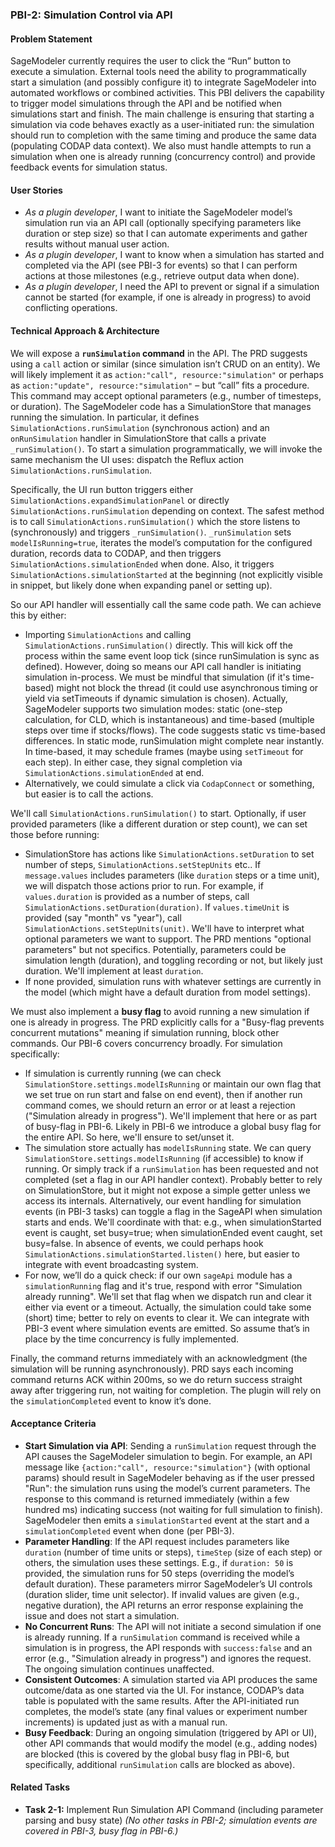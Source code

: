 ### PBI-2: Simulation Control via API

#### Problem Statement

SageModeler currently requires the user to click the “Run” button to execute a simulation. External tools need the ability to programmatically start a simulation (and possibly configure it) to integrate SageModeler into automated workflows or combined activities. This PBI delivers the capability to trigger model simulations through the API and be notified when simulations start and finish. The main challenge is ensuring that starting a simulation via code behaves exactly as a user-initiated run: the simulation should run to completion with the same timing and produce the same data (populating CODAP data context). We also must handle attempts to run a simulation when one is already running (concurrency control) and provide feedback events for simulation status.

#### User Stories

* *As a plugin developer*, I want to initiate the SageModeler model’s simulation run via an API call (optionally specifying parameters like duration or step size) so that I can automate experiments and gather results without manual user action.  
* *As a plugin developer*, I want to know when a simulation has started and completed via the API (see PBI-3 for events) so that I can perform actions at those milestones (e.g., retrieve output data when done).  
* *As a plugin developer*, I need the API to prevent or signal if a simulation cannot be started (for example, if one is already in progress) to avoid conflicting operations.

#### Technical Approach & Architecture

We will expose a **`runSimulation` command** in the API. The PRD suggests using a `call` action or similar (since simulation isn’t CRUD on an entity). We will likely implement it as `action:"call", resource:"simulation"` or perhaps as `action:"update", resource:"simulation"` – but “call” fits a procedure. This command may accept optional parameters (e.g., number of timesteps, or duration). The SageModeler code has a SimulationStore that manages running the simulation. In particular, it defines `SimulationActions.runSimulation` (synchronous action) and an `onRunSimulation` handler in SimulationStore that calls a private `_runSimulation()`. To start a simulation programmatically, we will invoke the same mechanism the UI uses: dispatch the Reflux action `SimulationActions.runSimulation`.

Specifically, the UI run button triggers either `SimulationActions.expandSimulationPanel` or directly `SimulationActions.runSimulation` depending on context. The safest method is to call `SimulationActions.runSimulation()` which the store listens to (synchronously) and triggers `_runSimulation()`. `_runSimulation` sets `modelIsRunning=true`, iterates the model’s computation for the configured duration, records data to CODAP, and then triggers `SimulationActions.simulationEnded` when done. Also, it triggers `SimulationActions.simulationStarted` at the beginning (not explicitly visible in snippet, but likely done when expanding panel or setting up).

So our API handler will essentially call the same code path. We can achieve this by either:

* Importing `SimulationActions` and calling `SimulationActions.runSimulation()` directly. This will kick off the process within the same event loop tick (since runSimulation is sync as defined). However, doing so means our API call handler is initiating simulation in-process. We must be mindful that simulation (if it's time-based) might not block the thread (it could use asynchronous timing or yield via setTimeouts if dynamic simulation is chosen). Actually, SageModeler supports two simulation modes: static (one-step calculation, for CLD, which is instantaneous) and time-based (multiple steps over time if stocks/flows). The code suggests static vs time-based differences. In static mode, runSimulation might complete near instantly. In time-based, it may schedule frames (maybe using `setTimeout` for each step). In either case, they signal completion via `SimulationActions.simulationEnded` at end.  
* Alternatively, we could simulate a click via `CodapConnect` or something, but easier is to call the actions.

We'll call `SimulationActions.runSimulation()` to start. Optionally, if user provided parameters (like a different duration or step count), we can set those before running:

* SimulationStore has actions like `SimulationActions.setDuration` to set number of steps, `SimulationActions.setStepUnits` etc.. If `message.values` includes parameters (like `duration` steps or a time unit), we will dispatch those actions prior to run. For example, if `values.duration` is provided as a number of steps, call `SimulationActions.setDuration(duration)`. If `values.timeUnit` is provided (say "month" vs "year"), call `SimulationActions.setStepUnits(unit)`. We'll have to interpret what optional parameters we want to support. The PRD mentions "optional parameters" but not specifics. Potentially, parameters could be simulation length (duration), and toggling recording or not, but likely just duration. We'll implement at least `duration`.  
* If none provided, simulation runs with whatever settings are currently in the model (which might have a default duration from model settings).

We must also implement a **busy flag** to avoid running a new simulation if one is already in progress. The PRD explicitly calls for a "Busy-flag prevents concurrent mutations" meaning if simulation running, block other commands. Our PBI-6 covers concurrency broadly. For simulation specifically:

* If simulation is currently running (we can check `SimulationStore.settings.modelIsRunning` or maintain our own flag that we set true on run start and false on end event), then if another run command comes, we should return an error or at least a rejection ("Simulation already in progress"). We'll implement that here or as part of busy-flag in PBI-6. Likely in PBI-6 we introduce a global busy flag for the entire API. So here, we'll ensure to set/unset it.  
* The simulation store actually has `modelIsRunning` state. We can query `SimulationStore.settings.modelIsRunning` (if accessible) to know if running. Or simply track if a `runSimulation` has been requested and not completed (set a flag in our API handler context). Probably better to rely on SimulationStore, but it might not expose a simple getter unless we access its internals. Alternatively, our event handling for simulation events (in PBI-3 tasks) can toggle a flag in the SageAPI when simulation starts and ends. We'll coordinate with that: e.g., when simulationStarted event is caught, set busy=true; when simulationEnded event caught, set busy=false. In absence of events, we could perhaps hook `SimulationActions.simulationStarted.listen()` here, but easier to integrate with event broadcasting system.  
* For now, we’ll do a quick check: if our own `sageApi` module has a `simulationRunning` flag and it's true, respond with error "Simulation already running". We'll set that flag when we dispatch run and clear it either via event or a timeout. Actually, the simulation could take some (short) time; better to rely on events to clear it. We can integrate with PBI-3 event where simulation events are emitted. So assume that’s in place by the time concurrency is fully implemented.

Finally, the command returns immediately with an acknowledgment (the simulation will be running asynchronously). PRD says each incoming command returns ACK within 200ms, so we do return success straight away after triggering run, not waiting for completion. The plugin will rely on the `simulationCompleted` event to know it’s done.

#### Acceptance Criteria

* **Start Simulation via API**: Sending a `runSimulation` request through the API causes the SageModeler simulation to begin. For example, an API message like `{action:"call", resource:"simulation"}` (with optional params) should result in SageModeler behaving as if the user pressed "Run": the simulation runs using the model’s current parameters. The response to this command is returned immediately (within a few hundred ms) indicating success (not waiting for full simulation to finish). SageModeler then emits a `simulationStarted` event at the start and a `simulationCompleted` event when done (per PBI-3).  
* **Parameter Handling**: If the API request includes parameters like `duration` (number of time units or steps), `timeStep` (size of each step) or others, the simulation uses these settings. E.g., if `duration: 50` is provided, the simulation runs for 50 steps (overriding the model’s default duration). These parameters mirror SageModeler’s UI controls (duration slider, time unit selector). If invalid values are given (e.g., negative duration), the API returns an error response explaining the issue and does not start a simulation.  
* **No Concurrent Runs**: The API will not initiate a second simulation if one is already running. If a `runSimulation` command is received while a simulation is in progress, the API responds with `success:false` and an error (e.g., "Simulation already in progress") and ignores the request. The ongoing simulation continues unaffected.  
* **Consistent Outcomes**: A simulation started via API produces the same outcome/data as one started via the UI. For instance, CODAP’s data table is populated with the same results. After the API-initiated run completes, the model’s state (any final values or experiment number increments) is updated just as with a manual run.  
* **Busy Feedback**: During an ongoing simulation (triggered by API or UI), other API commands that would modify the model (e.g., adding nodes) are blocked (this is covered by the global busy flag in PBI-6, but specifically, additional `runSimulation` calls are blocked as above).

#### Related Tasks

* **Task 2-1:** Implement Run Simulation API Command (including parameter parsing and busy state) *(No other tasks in PBI-2; simulation events are covered in PBI-3, busy flag in PBI-6.)*